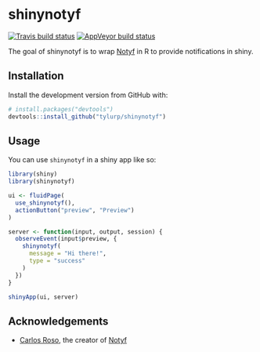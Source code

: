 
<!-- README.md is generated from README.Rmd. Please edit that file -->

# shinynotyf

<!-- badges: start -->

[![Travis build
status](https://travis-ci.org/tyluRp/shinynotyf.svg?branch=master)](https://travis-ci.org/tyluRp/shinynotyf)
[![AppVeyor build
status](https://ci.appveyor.com/api/projects/status/github/tyluRp/shinynotyf?branch=master&svg=true)](https://ci.appveyor.com/project/tyluRp/shinynotyf)
<!-- badges: end -->

The goal of shinynotyf is to wrap
[Notyf](https://github.com/caroso1222/notyf) in R to provide
notifications in shiny.

## Installation

Install the development version from GitHub with:

``` r
# install.packages("devtools")
devtools::install_github("tylurp/shinynotyf")
```

## Usage

You can use `shinynotyf` in a shiny app like so:

``` r
library(shiny)
library(shinynotyf)

ui <- fluidPage(
  use_shinynotyf(),
  actionButton("preview", "Preview")
)

server <- function(input, output, session) {
  observeEvent(input$preview, {
    shinynotyf(
      message = "Hi there!",
      type = "success"
    )
  })
}

shinyApp(ui, server)
```

## Acknowledgements

  - [Carlos Roso](https://github.com/caroso1222), the creator of
    [Notyf](https://github.com/caroso1222/notyf)
